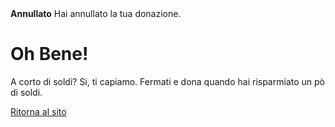 <!--
.. title: Cancelled Donation
.. slug: donation-cancelled
.. date: 2014-11-04 22:23:23
.. tags:
.. link:
.. description:
-->

<style>
img.centered {
    display: block;
    margin-left: auto;
    margin-right: auto }
</style>

<div class="alert alert-error"><strong>Annullato</strong> Hai annullato la tua donazione.</div>

<div class="bs-component">
    <div class="jumbotron">
        <h1>Oh Bene!</h1>
        <p>A corto di soldi? Si, ti capiamo. Fermati e dona quando hai risparmiato un pò di soldi.</p>
        <a href="/" class="btn btn-primary btn-lg">Ritorna al sito</a>
        </p>
    </div>
</div>
